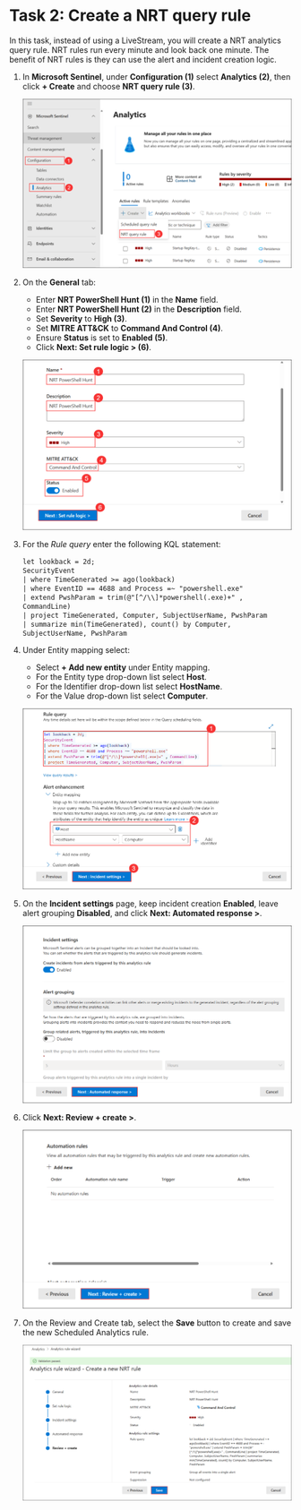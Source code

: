 # Task 2: Create a NRT query rule

In this task, instead of using a LiveStream, you will create a NRT analytics query rule. NRT rules run every minute and look back one minute. The benefit of NRT rules is they can use the alert and incident creation logic.

1. In **Microsoft Sentinel**, under **Configuration (1)** select **Analytics (2)**, then click **+ Create** and choose **NRT query rule (3)**.

   ![](./media/ex3_g_tr_7.png)

1. On the **General** tab:  
    - Enter **NRT PowerShell Hunt (1)** in the **Name** field.  
    - Enter **NRT PowerShell Hunt (2)** in the **Description** field.  
    - Set **Severity** to **High (3)**.  
    - Set **MITRE ATT&CK** to **Command And Control (4)**.  
    - Ensure **Status** is set to **Enabled (5)**.  
    - Click **Next: Set rule logic > (6)**. 

   ![](./media/ex3_g_tr_8.png) 

1. For the *Rule query* enter the following KQL statement:

    ```KQL
    let lookback = 2d; 
    SecurityEvent 
    | where TimeGenerated >= ago(lookback) 
    | where EventID == 4688 and Process =~ "powershell.exe"
    | extend PwshParam = trim(@"[^/\\]*powershell(.exe)+" , CommandLine) 
    | project TimeGenerated, Computer, SubjectUserName, PwshParam 
    | summarize min(TimeGenerated), count() by Computer, SubjectUserName, PwshParam
    ```

1. Under Entity mapping select:
     
    - Select **+ Add new entity** under Entity mapping.
    - For the Entity type drop-down list select **Host**.
    - For the Identifier drop-down list select **HostName**.
    - For the Value drop-down list select **Computer**.

   ![](./media/ex3_g_tr_9.png)

1. On the **Incident settings** page, keep incident creation **Enabled**, leave alert grouping **Disabled**, and click **Next: Automated response >**.

   ![](./media/ex3_g_tr_10.png)

1. Click **Next: Review + create >**.  

   ![](./media/ex3_g_tr_11.png)

1. On the Review and Create tab, select the **Save** button to create and save the new Scheduled Analytics rule.

   ![](./media/ex3_g_tr_12.png)
